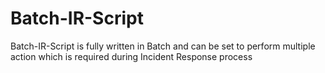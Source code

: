 # Batch-IR-Script

Batch-IR-Script is fully written in Batch and can be set to perform multiple action which is required during Incident Response process
